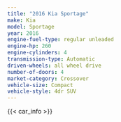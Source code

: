```yaml
---
title: "2016 Kia Sportage"
make: Kia
model: Sportage
year: 2016
engine-fuel-type: regular unleaded
engine-hp: 260
engine-cylinders: 4
transmission-type: Automatic
driven-wheels: all wheel drive
number-of-doors: 4
market-category: Crossover
vehicle-size: Compact
vehicle-style: 4dr SUV
---
```


{{< car_info >}}
